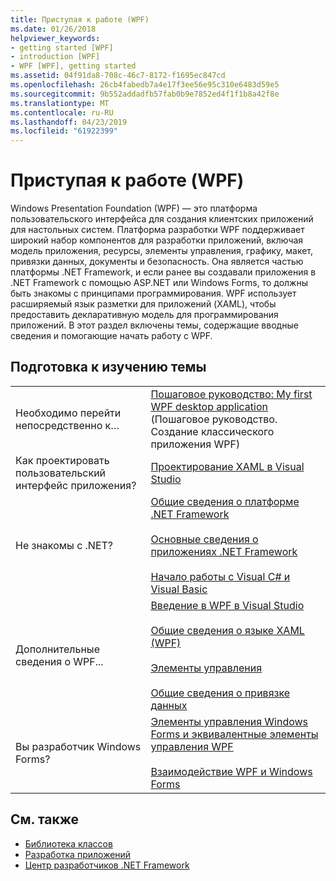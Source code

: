 ```yaml
---
title: Приступая к работе (WPF)
ms.date: 01/26/2018
helpviewer_keywords:
- getting started [WPF]
- introduction [WPF]
- WPF [WPF], getting started
ms.assetid: 04f91da8-708c-46c7-8172-f1695ec847cd
ms.openlocfilehash: 26cb4fabedb7a4e17f3ee56e95c310e6483d59e5
ms.sourcegitcommit: 9b552addadfb57fab0b9e7852ed4f1f1b8a42f8e
ms.translationtype: MT
ms.contentlocale: ru-RU
ms.lasthandoff: 04/23/2019
ms.locfileid: "61922399"
---
```

# <a name="getting-started-wpf"></a>Приступая к работе (WPF)
Windows Presentation Foundation (WPF) — это платформа пользовательского интерфейса для создания клиентских приложений для настольных систем. Платформа разработки WPF поддерживает широкий набор компонентов для разработки приложений, включая модель приложения, ресурсы, элементы управления, графику, макет, привязки данных, документы и безопасность. Она является частью платформы .NET Framework, и если ранее вы создавали приложения в .NET Framework с помощью ASP.NET или Windows Forms, то должны быть знакомы с принципами программирования. WPF использует расширяемый язык разметки для приложений (XAML), чтобы предоставить декларативную модель для программирования приложений. В этот раздел включены темы, содержащие вводные сведения и помогающие начать работу с WPF.  
  
## <a name="where-should-i-start"></a>Подготовка к изучению темы  
  
|||  
|-|-|  
|Необходимо перейти непосредственно к…|[Пошаговое руководство: My first WPF desktop application](walkthrough-my-first-wpf-desktop-application.md) (Пошаговое руководство. Создание классического приложения WPF)|  
|Как проектировать пользовательский интерфейс приложения?|[Проектирование XAML в Visual Studio](/visualstudio/designers/designing-xaml-in-visual-studio)|  
|Не знакомы с .NET?|[Общие сведения о платформе .NET Framework](../../get-started/overview.md)<br /><br /> [Основные сведения о приложениях .NET Framework](../../../standard/application-essentials.md)<br /><br /> [Начало работы с Visual C# и Visual Basic](/visualstudio/ide/getting-started-with-visual-csharp-and-visual-basic)|  
|Дополнительные сведения о WPF...|[Введение в WPF в Visual Studio](introduction-to-wpf-in-vs.md)<br /><br /> [Общие сведения о языке XAML (WPF)](../advanced/xaml-overview-wpf.md)<br /><br /> [Элементы управления](../controls/index.md)<br /><br /> [Общие сведения о привязке данных](../data/data-binding-overview.md)|  
|Вы разработчик Windows Forms?|[Элементы управления Windows Forms и эквивалентные элементы управления WPF](../advanced/windows-forms-controls-and-equivalent-wpf-controls.md)<br /><br /> [Взаимодействие WPF и Windows Forms](../advanced/wpf-and-windows-forms-interoperation.md)|  
  
## <a name="see-also"></a>См. также

- [Библиотека классов](../class-library-wpf.md)
- [Разработка приложений](../app-development/index.md)
- [Центр разработчиков .NET Framework](https://www.microsoft.com/net)
